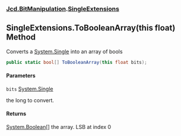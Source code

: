 ### [Jcd.BitManipulation](Jcd.BitManipulation.md 'Jcd.BitManipulation').[SingleExtensions](Jcd.BitManipulation.SingleExtensions.md 'Jcd.BitManipulation.SingleExtensions')

## SingleExtensions.ToBooleanArray(this float) Method

Converts a [System.Single](https://docs.microsoft.com/en-us/dotnet/api/System.Single 'System.Single') into an array of bools

```csharp
public static bool[] ToBooleanArray(this float bits);
```
#### Parameters

<a name='Jcd.BitManipulation.SingleExtensions.ToBooleanArray(thisfloat).bits'></a>

`bits` [System.Single](https://docs.microsoft.com/en-us/dotnet/api/System.Single 'System.Single')

the long to convert.

#### Returns
[System.Boolean](https://docs.microsoft.com/en-us/dotnet/api/System.Boolean 'System.Boolean')[[]](https://docs.microsoft.com/en-us/dotnet/api/System.Array 'System.Array')
the array. LSB at index 0